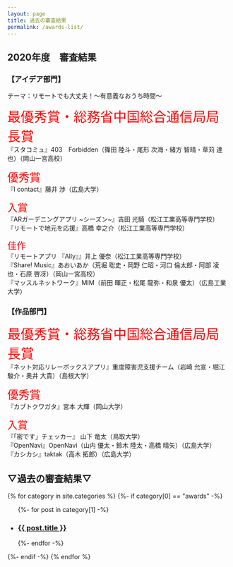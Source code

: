 ```yaml
---
layout: page
title: 過去の審査結果
permalink: /awards-list/
---
```


## 2020年度　審査結果 
### **【アイデア部門】**
テーマ：リモートでも大丈夫！～有意義なおうち時間～

<span style="color:red; font-size: 30px;">最優秀賞・総務省中国総合通信局局長賞</span> <br>
『スタコミュ』403　Forbidden（篠田 陸斗・尾形 次海・緒方 智晴・草苅 達也）（岡山一宮高校）

<span style="color:red; font-size: 25px;">優秀賞</span> <br>
『I contact』藤井 渉（広島大学）

<span style="color:red; font-size: 23px;">入賞</span> <br>
『ARガーデニングアプリ ~シーズン~』吉田 光騎（松江工業高等専門学校） <br>
『リモートで地元を応援』高橋 幸之介（松江工業高等専門学校）

<span style="color:red; font-size: 21px;">佳作</span> <br>
『リモートアプリ 『Ally』』井上 優奈（松江工業高等専門学校） <br>
『Share! Music』あおいあか（荒堀 聡史・岡野 仁昭・河口 倫太郎・阿部 凌也・石原 啓冴）（岡山一宮高校） <br>
『マッスルネットワーク』MIM（前田 暉正・松尾 龍弥・和泉 優太）（広島工業大学）

<div class="space"> </div>

### **【作品部門】**
<span style="color:red; font-size: 30px;">最優秀賞・総務省中国総合通信局局長賞</span> <br>
『ネット対応リレーボックスアプリ』重度障害児支援チーム（岩崎 允宣・堀江 駿介・奥井 大貴）（島根大学）

<span style="color:red; font-size: 25px;">優秀賞</span> <br>
『カブトクワガタ』宮本 大輝（岡山大学）

<span style="color:red; font-size: 23px;">入賞</span> <br>
『「密です」チェッカー』 山下 竜太（鳥取大学）<br>
『OpenNavi』OpenNavi（山内 優太・鈴木 陸太・高橋 晴矢）（広島大学）<br>
『カシカシ』taktak（高木 拓郎）（広島大学）

<div class="space"> </div>

## **▽過去の審査結果▽** 

{% for category in site.categories %}
    {%- if category[0] == "awards" -%}
    <ul class="post-list">
      {%- for post in category[1] -%}
      <li>
        <h3>
          <a class="post-link" href="{{ post.url | relative_url }}">{{ post.title }}</a>
        </h3>
      </li>
      {%- endfor -%}
    </ul>
    {%- endif -%}
{% endfor %}


<div class="space-30"> </div>